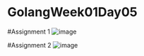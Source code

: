 # GolangWeek01Day05

#Assignment 1
![image](https://user-images.githubusercontent.com/97422732/199906293-5413439d-f773-4ac4-b13b-67bb9816d02c.png)

#Assignment 2
![image](https://user-images.githubusercontent.com/97422732/199944692-811e1f1a-c8b5-42bb-8123-08f4bdce66a9.png)
